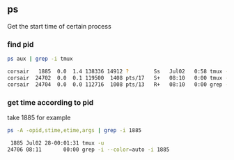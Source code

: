 ## ps
Get the start time of certain process

### find pid
```bash
ps aux | grep -i tmux

corsair   1885  0.0  1.4 138336 14912 ?        Ss   Jul02   0:58 tmux -u
corsair  24702  0.0  0.1 119500  1408 pts/17   S+   08:10   0:00 tmux -u attach -t vultr
corsair  24704  0.0  0.0 112716  1008 pts/13   R+   08:10   0:00 grep -i --color=auto -i tmux
```

### get time according to pid
take 1885 for example

```bash
ps -A -opid,stime,etime,args | grep -i 1885

 1885 Jul02 28-00:01:31 tmux -u
24706 08:11       00:00 grep -i --color=auto -i 1885
```